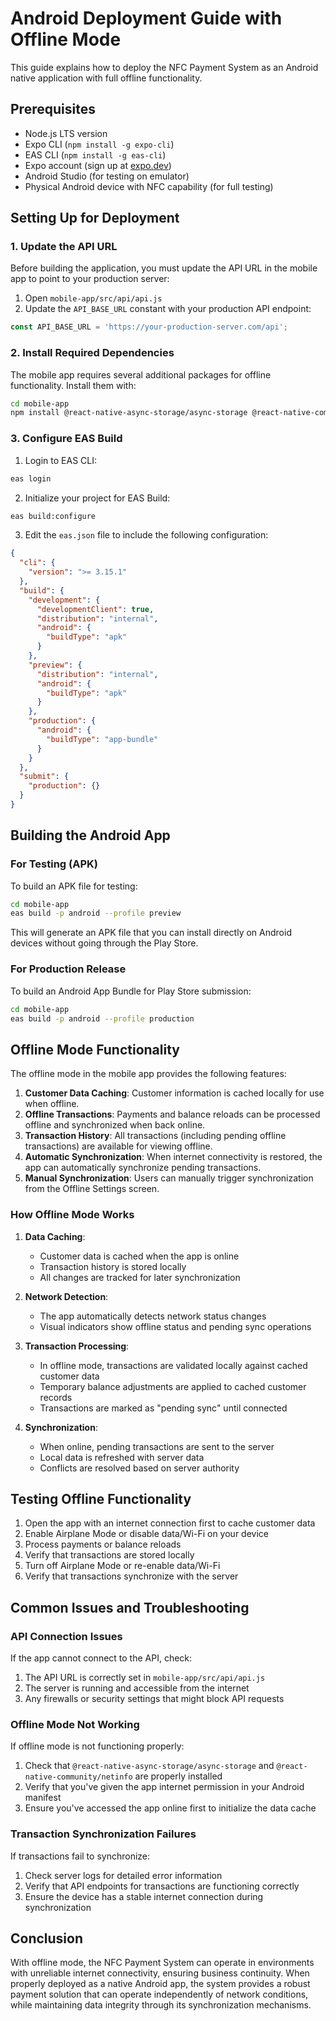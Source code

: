 # Android Deployment Guide with Offline Mode

This guide explains how to deploy the NFC Payment System as an Android native application with full offline functionality.

## Prerequisites

- Node.js LTS version
- Expo CLI (`npm install -g expo-cli`)
- EAS CLI (`npm install -g eas-cli`)
- Expo account (sign up at [expo.dev](https://expo.dev))
- Android Studio (for testing on emulator)
- Physical Android device with NFC capability (for full testing)

## Setting Up for Deployment

### 1. Update the API URL

Before building the application, you must update the API URL in the mobile app to point to your production server:

1. Open `mobile-app/src/api/api.js`
2. Update the `API_BASE_URL` constant with your production API endpoint:

```javascript
const API_BASE_URL = 'https://your-production-server.com/api';
```

### 2. Install Required Dependencies

The mobile app requires several additional packages for offline functionality. Install them with:

```bash
cd mobile-app
npm install @react-native-async-storage/async-storage @react-native-community/netinfo
```

### 3. Configure EAS Build

1. Login to EAS CLI:

```bash
eas login
```

2. Initialize your project for EAS Build:

```bash
eas build:configure
```

3. Edit the `eas.json` file to include the following configuration:

```json
{
  "cli": {
    "version": ">= 3.15.1"
  },
  "build": {
    "development": {
      "developmentClient": true,
      "distribution": "internal",
      "android": {
        "buildType": "apk"
      }
    },
    "preview": {
      "distribution": "internal",
      "android": {
        "buildType": "apk"
      }
    },
    "production": {
      "android": {
        "buildType": "app-bundle"
      }
    }
  },
  "submit": {
    "production": {}
  }
}
```

## Building the Android App

### For Testing (APK)

To build an APK file for testing:

```bash
cd mobile-app
eas build -p android --profile preview
```

This will generate an APK file that you can install directly on Android devices without going through the Play Store.

### For Production Release

To build an Android App Bundle for Play Store submission:

```bash
cd mobile-app
eas build -p android --profile production
```

## Offline Mode Functionality

The offline mode in the mobile app provides the following features:

1. **Customer Data Caching**: Customer information is cached locally for use when offline.
2. **Offline Transactions**: Payments and balance reloads can be processed offline and synchronized when back online.
3. **Transaction History**: All transactions (including pending offline transactions) are available for viewing offline.
4. **Automatic Synchronization**: When internet connectivity is restored, the app can automatically synchronize pending transactions.
5. **Manual Synchronization**: Users can manually trigger synchronization from the Offline Settings screen.

### How Offline Mode Works

1. **Data Caching**:
   - Customer data is cached when the app is online
   - Transaction history is stored locally
   - All changes are tracked for later synchronization

2. **Network Detection**:
   - The app automatically detects network status changes
   - Visual indicators show offline status and pending sync operations

3. **Transaction Processing**:
   - In offline mode, transactions are validated locally against cached customer data
   - Temporary balance adjustments are applied to cached customer records
   - Transactions are marked as "pending sync" until connected

4. **Synchronization**:
   - When online, pending transactions are sent to the server
   - Local data is refreshed with server data
   - Conflicts are resolved based on server authority

## Testing Offline Functionality

1. Open the app with an internet connection first to cache customer data
2. Enable Airplane Mode or disable data/Wi-Fi on your device
3. Process payments or balance reloads
4. Verify that transactions are stored locally
5. Turn off Airplane Mode or re-enable data/Wi-Fi
6. Verify that transactions synchronize with the server

## Common Issues and Troubleshooting

### API Connection Issues

If the app cannot connect to the API, check:

1. The API URL is correctly set in `mobile-app/src/api/api.js`
2. The server is running and accessible from the internet
3. Any firewalls or security settings that might block API requests

### Offline Mode Not Working

If offline mode is not functioning properly:

1. Check that `@react-native-async-storage/async-storage` and `@react-native-community/netinfo` are properly installed
2. Verify that you've given the app internet permission in your Android manifest
3. Ensure you've accessed the app online first to initialize the data cache

### Transaction Synchronization Failures

If transactions fail to synchronize:

1. Check server logs for detailed error information
2. Verify that API endpoints for transactions are functioning correctly
3. Ensure the device has a stable internet connection during synchronization

## Conclusion

With offline mode, the NFC Payment System can operate in environments with unreliable internet connectivity, ensuring business continuity. When properly deployed as a native Android app, the system provides a robust payment solution that can operate independently of network conditions, while maintaining data integrity through its synchronization mechanisms.